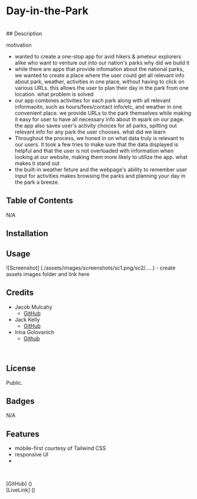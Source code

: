 # Day-in-the-Park
<br>
## Description

motivation
- wanted to create a one-stop app for avid hikers & ameteur explorers alike who want to venture out into our nation's parks
why did we build it
- while there are apps that provide infomaiton about the national parks, we wanted to create a place where the user could get all relevant info about park, weather, activities in one place, without having to click on various URLs. this allows the user to plan their day in the park from one location. 
what problem is solved
- our app combines activities for each park along with all relevant informaoitn, such as hours/fees/contact info/etc, and weather in one convenient place. we provide URLs to the park themselves while making it easy for user to have all necessary info about th epark on our page. the app also saves user's activity choices for all parks, spitting out relevant info for any park the user chooses. 
what did we learn
- Throughout the process, we honed in on what data truly is relevant to our users. It took a few tries to make sure that the data displayed is helpful and that the user is not overloaded with information when looking at our website, making them more likely to utilize the app. 
what makes it stand out
- the built-in weather feture and the webpage's ability to remember user input for activities makes browsing the parks and planning your day in the park a breeze.

## Table of Contents
N/A

## Installation

## Usage 
![Screenshot] (./assets/images/screenshots/sc1.png/sc2/.....) - create assets images folder and link here
<br>

## Credits
- Jacob Mulcahy
    - [GitHub]()
- Jack Kelly
    - [GitHub]()
- Irina Golovanich
    - [Github]()
<br>

## License
Public. 

## Badges
N/A

## Features
- mobile-first courtesy of Tailwind CSS
- responsive UI
- 



<br> 

[GitHub] ()
<br>
[LiveLink] ()

